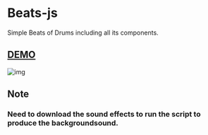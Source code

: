 # Beats-js
Simple Beats of Drums including all its components.

## [**DEMO**](https://drive.google.com/file/d/1oyK0nv6KNNM7PCA8b58iQtSVv4TWrxlx/view?usp=sharing)

![img](https://media0.giphy.com/media/3q1yvRyvZaDF8waQ8I/200.webp?cid=790b7611e4d9cb886cfca0cf9fbf32bf910d50015c45ae14&rid=200.webp)


## **Note**</br>
### Need to download the sound effects to run the script to produce the backgroundsound.
